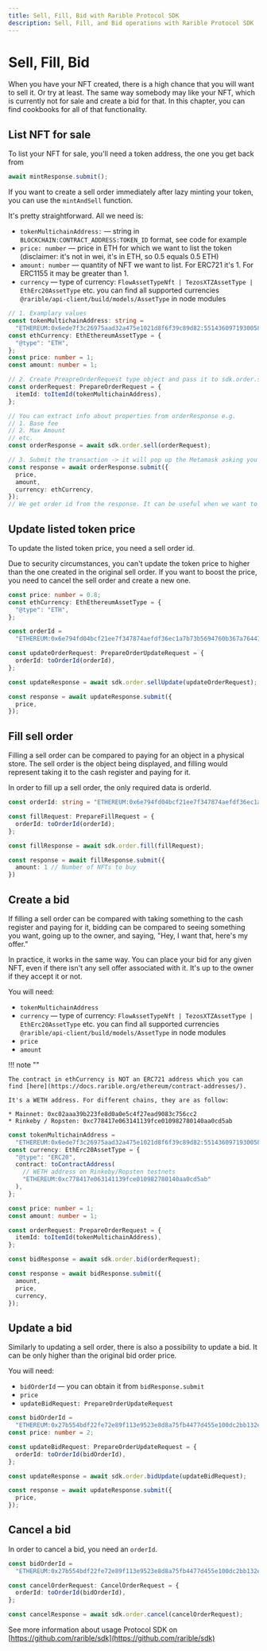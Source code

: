 ```yaml
---
title: Sell, Fill, Bid with Rarible Protocol SDK
description: Sell, Fill, and Bid operations with Rarible Protocol SDK
---
```


# Sell, Fill, Bid

When you have your NFT created, there is a high chance that you will want to sell it. Or try at least. The same way somebody may like your NFT, which is currently not for sale and create a bid for that. In this chapter, you can find cookbooks for all of that functionality.

## List NFT for sale

To list your NFT for sale, you'll need a token address, the one you get back from

```typescript
await mintResponse.submit();
```

If you want to create a sell order immediately after lazy minting your token, you can use the `mintAndSell` function.

It's pretty straightforward. All we need is:

* `tokenMultichainAddress:` — string in `BLOCKCHAIN:CONTRACT_ADDRESS:TOKEN_ID` format, see code for example
* `price: number` — price in ETH for which we want to list the token (disclaimer: it's not in wei, it's in ETH, so 0.5 equals 0.5 ETH)
* `amount: number` — quantity of NFT we want to list. For ERC721 it's 1. For ERC1155 it may be greater than 1.
* `currency` — type of currency: `FlowAssetTypeNft | TezosXTZAssetType | EthErc20AssetType` etc. you can find all supported currencies `@rarible/api-client/build/models/AssetType` in node modules

```typescript
// 1. Examplary values
const tokenMultichainAddress: string =
  "ETHEREUM:0x6ede7f3c26975aad32a475e1021d8f6f39c89d82:55143609719300586327244080327388661151936544170854464635146779205246455382052";
const ethCurrency: EthEthereumAssetType = {
  "@type": "ETH",
};
const price: number = 1;
const amount: number = 1;

// 2. Create PreapreOrderRequest type object and pass it to sdk.order.sell
const orderRequest: PrepareOrderRequest = {
  itemId: toItemId(tokenMultichainAddress),
};

// You can extract info about properties from orderResponse e.g.
// 1. Base fee
// 2. Max Amount
// etc.
const orderResponse = await sdk.order.sell(orderRequest);

// 3. Submit the transaction -> it will pop up the Metamask asking you to sign a transaction
const response = await orderResponse.submit({
  price,
  amount,
  currency: ethCurrency,
});
// We get order id from the response. It can be useful when we want to update sell order
```

## Update listed token price

To update the listed token price, you need a sell order id.

Due to security circumstances, you can't update the token price to higher than the one created in the original sell order. If you want to boost the price, you need to cancel the sell order and create a new one.

```typescript
const price: number = 0.8;
const ethCurrency: EthEthereumAssetType = {
  "@type": "ETH",
};

const orderId =
  "ETHEREUM:0x6e794fd04bcf21ee7f347874aefdf36ec1a7b73b5694760b367a7644765a6368";

const updateOrderRequest: PrepareOrderUpdateRequest = {
  orderId: toOrderId(orderId),
};

const updateResponse = await sdk.order.sellUpdate(updateOrderRequest);

const response = await updateResponse.submit({
  price,
});
```

## Fill sell order

Filling a sell order can be compared to paying for an object in a physical store. The sell order is the object being displayed, and filling would represent taking it to the cash register and paying for it.

In order to fill up a sell order, the only required data is orderId.

```typescript
const orderId: string = "ETHEREUM:0x6e794fd04bcf21ee7f347874aefdf36ec1a7b73b5694760b367a7644765a6368";

const fillRequest: PrepareFillRequest = {
  orderId: toOrderId(orderId);
};

const fillResponse = await sdk.order.fill(fillRequest);

const response = await fillResponse.submit({
  amount: 1 // Number of NFTs to buy
})

```

## Create a bid

If filling a sell order can be compared with taking something to the cash register and paying for it, bidding can be compared to seeing something you want, going up to the owner, and saying, "Hey, I want that, here's my offer."

In practice, it works in the same way. You can place your bid for any given NFT, even if there isn't any sell offer associated with it. It's up to the owner if they accept it or not.

You will need:

* `tokenMultichainAddress`
* `currency` — type of currency: `FlowAssetTypeNft | TezosXTZAssetType | EthErc20AssetType` etc. you can find all supported currencies `@rarible/api-client/build/models/AssetType` in node modules
* `price`
* `amount`

!!! note ""

    The contract in ethCurrency is NOT an ERC721 address which you can find [here](https://docs.rarible.org/ethereum/contract-addresses/).

    It's a WETH address. For different chains, they are as follow:

    * Mainnet: 0xc02aaa39b223fe8d0a0e5c4f27ead9083c756cc2
    * Rinkeby / Ropsten: 0xc778417e063141139fce010982780140aa0cd5ab

```typescript
const tokenMultichainAddress =
  "ETHEREUM:0x6ede7f3c26975aad32a475e1021d8f6f39c89d82:55143609719300586327244080327388661151936544170854464635146779205246455382052";
const currency: EthErc20AssetType = {
  "@type": "ERC20",
  contract: toContractAddress(
    // WETH address on Rinkeby/Ropsten testnets
    "ETHEREUM:0xc778417e063141139fce010982780140aa0cd5ab"
  ),
};

const price: number = 1;
const amount: number = 1;

const orderRequest: PrepareOrderRequest = {
  itemId: toItemId(tokenMultichainAddress),
};

const bidResponse = await sdk.order.bid(orderRequest);

const response = await bidResponse.submit({
  amount,
  price,
  currency,
});
```

## Update a bid

Similarly to updating a sell order, there is also a possibility to update a bid.  It can be only higher than the original bid order price.

You will need:

* `bidOrderId` — you can obtain it from `bidResponse.submit`
* `price`
* `updateBidRequest: PrepareOrderUpdateRequest`

```typescript
const bidOrderId =
  "ETHEREUM:0x27b554bdf22fe72e89f113e9523e8d8a75fb4477d455e100dc2bb132e7f51682";
const price: number = 2;

const updateBidRequest: PrepareOrderUpdateRequest = {
  orderId: toOrderId(bidOrderId),
};

const updateResponse = await sdk.order.bidUpdate(updateBidRequest);

const response = await updateResponse.submit({
  price,
});
```

## Cancel a bid

In order to cancel a bid, you need an `orderId`.

```typescript
const bidOrderId =
  "ETHEREUM:0x27b554bdf22fe72e89f113e9523e8d8a75fb4477d455e100dc2bb132e7f51682";

const cancelOrderRequest: CancelOrderRequest = {
  orderId: toOrderId(bidOrderId),
};

const cancelResponse = await sdk.order.cancel(cancelOrderRequest);
```

See more information about usage Protocol SDK on [https://github.com/rarible/sdk](https://github.com/rarible/sdk)
